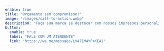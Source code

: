 ```yaml
---
enable: true
title: "Orçamento sem compromisso!"
image: "/images/call-to-action.webp"
description: "Faça sua marca se destacar com nossos impressos personalizadas exclusivos!"
button:
  enable: true
  label: "FALE COM UM ATENDENTE"
  link: "https://wa.me/message/LV47IM4YP4KEA1"
---
```

